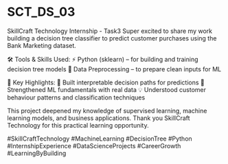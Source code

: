 # SCT_DS_03
SkillCraft Technology Internship - Task3
Super excited to share my work building a decision tree classifier to predict customer purchases using the Bank Marketing dataset.

🛠 Tools & Skills Used:
⚡ Python (sklearn) – for building and training decision tree models
🔁 Data Preprocessing – to prepare clean inputs for ML

🎯 Key Highlights:
🌳 Built interpretable decision paths for predictions
🧠 Strengthened ML fundamentals with real data
💡 Understood customer behaviour patterns and classification techniques

This project deepened my knowledge of supervised learning, machine learning models, and business applications. Thank you SkillCraft Technology for this practical learning opportunity.

#SkillCraftTechnology #MachineLearning #DecisionTree #Python #InternshipExperience #DataScienceProjects #CareerGrowth #LearningByBuilding

